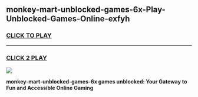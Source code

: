 
## monkey-mart-unblocked-games-6x-Play-Unblocked-Games-Online-exfyh
<h3>
<a href="https://premium76.site?title=monkey-mart-unblocked-games-6x&ref=24A">CLICK TO PLAY</a></h3>
<hr>

<h3>
<a href="https://premium76.site?title=monkey-mart-unblocked-games-6x&ref=24A">CLICK 2 PLAY</a>
  
</h3>

<a href="https://premium76.site?title=monkey-mart-unblocked-games-6x&ref=24A"><img src="https://clearcache.store/games.png"></a>


**monkey-mart-unblocked-games-6x games unblocked: Your Gateway to Fun and Accessible Online Gaming**
